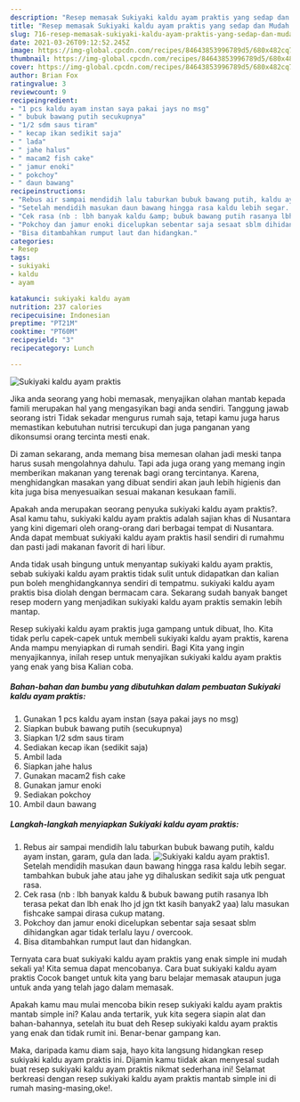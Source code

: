 ```yaml
---
description: "Resep memasak Sukiyaki kaldu ayam praktis yang sedap dan Mudah Dibuat"
title: "Resep memasak Sukiyaki kaldu ayam praktis yang sedap dan Mudah Dibuat"
slug: 716-resep-memasak-sukiyaki-kaldu-ayam-praktis-yang-sedap-dan-mudah-dibuat
date: 2021-03-26T09:12:52.245Z
image: https://img-global.cpcdn.com/recipes/84643853996789d5/680x482cq70/sukiyaki-kaldu-ayam-praktis-foto-resep-utama.jpg
thumbnail: https://img-global.cpcdn.com/recipes/84643853996789d5/680x482cq70/sukiyaki-kaldu-ayam-praktis-foto-resep-utama.jpg
cover: https://img-global.cpcdn.com/recipes/84643853996789d5/680x482cq70/sukiyaki-kaldu-ayam-praktis-foto-resep-utama.jpg
author: Brian Fox
ratingvalue: 3
reviewcount: 9
recipeingredient:
- "1 pcs kaldu ayam instan saya pakai jays no msg"
- " bubuk bawang putih secukupnya"
- "1/2 sdm saus tiram"
- " kecap ikan sedikit saja"
- " lada"
- " jahe halus"
- " macam2 fish cake"
- " jamur enoki"
- " pokchoy"
- " daun bawang"
recipeinstructions:
- "Rebus air sampai mendidih lalu taburkan bubuk bawang putih, kaldu ayam instan, garam, gula dan lada."
- "Setelah mendidih masukan daun bawang hingga rasa kaldu lebih segar. tambahkan bubuk jahe atau jahe yg dihaluskan sedikit saja utk penguat rasa."
- "Cek rasa (nb : lbh banyak kaldu &amp; bubuk bawang putih rasanya lbh terasa pekat dan lbh enak lho jd jgn tkt kasih banyak2 yaa) lalu masukan fishcake sampai dirasa cukup matang."
- "Pokchoy dan jamur enoki dicelupkan sebentar saja sesaat sblm dihidangkan agar tidak terlalu layu / overcook."
- "Bisa ditambahkan rumput laut dan hidangkan."
categories:
- Resep
tags:
- sukiyaki
- kaldu
- ayam

katakunci: sukiyaki kaldu ayam 
nutrition: 237 calories
recipecuisine: Indonesian
preptime: "PT21M"
cooktime: "PT60M"
recipeyield: "3"
recipecategory: Lunch

---
```



![Sukiyaki kaldu ayam praktis](https://img-global.cpcdn.com/recipes/84643853996789d5/680x482cq70/sukiyaki-kaldu-ayam-praktis-foto-resep-utama.jpg)

Jika anda seorang yang hobi memasak, menyajikan olahan mantab kepada famili merupakan hal yang mengasyikan bagi anda sendiri. Tanggung jawab seorang istri Tidak sekadar mengurus rumah saja, tetapi kamu juga harus memastikan kebutuhan nutrisi tercukupi dan juga panganan yang dikonsumsi orang tercinta mesti enak.

Di zaman  sekarang, anda memang bisa memesan olahan jadi meski tanpa harus susah mengolahnya dahulu. Tapi ada juga orang yang memang ingin memberikan makanan yang terenak bagi orang tercintanya. Karena, menghidangkan masakan yang dibuat sendiri akan jauh lebih higienis dan kita juga bisa menyesuaikan sesuai makanan kesukaan famili. 



Apakah anda merupakan seorang penyuka sukiyaki kaldu ayam praktis?. Asal kamu tahu, sukiyaki kaldu ayam praktis adalah sajian khas di Nusantara yang kini digemari oleh orang-orang dari berbagai tempat di Nusantara. Anda dapat membuat sukiyaki kaldu ayam praktis hasil sendiri di rumahmu dan pasti jadi makanan favorit di hari libur.

Anda tidak usah bingung untuk menyantap sukiyaki kaldu ayam praktis, sebab sukiyaki kaldu ayam praktis tidak sulit untuk didapatkan dan kalian pun boleh menghidangkannya sendiri di tempatmu. sukiyaki kaldu ayam praktis bisa diolah dengan bermacam cara. Sekarang sudah banyak banget resep modern yang menjadikan sukiyaki kaldu ayam praktis semakin lebih mantap.

Resep sukiyaki kaldu ayam praktis juga gampang untuk dibuat, lho. Kita tidak perlu capek-capek untuk membeli sukiyaki kaldu ayam praktis, karena Anda mampu menyiapkan di rumah sendiri. Bagi Kita yang ingin menyajikannya, inilah resep untuk menyajikan sukiyaki kaldu ayam praktis yang enak yang bisa Kalian coba.

<!--inarticleads1-->

##### Bahan-bahan dan bumbu yang dibutuhkan dalam pembuatan Sukiyaki kaldu ayam praktis:

1. Gunakan 1 pcs kaldu ayam instan (saya pakai jays no msg)
1. Siapkan  bubuk bawang putih (secukupnya)
1. Siapkan 1/2 sdm saus tiram
1. Sediakan  kecap ikan (sedikit saja)
1. Ambil  lada
1. Siapkan  jahe halus
1. Gunakan  macam2 fish cake
1. Gunakan  jamur enoki
1. Sediakan  pokchoy
1. Ambil  daun bawang




<!--inarticleads2-->

##### Langkah-langkah menyiapkan Sukiyaki kaldu ayam praktis:

1. Rebus air sampai mendidih lalu taburkan bubuk bawang putih, kaldu ayam instan, garam, gula dan lada.
<img src="https://img-global.cpcdn.com/steps/34166e28a3009e71/160x128cq70/sukiyaki-kaldu-ayam-praktis-langkah-memasak-1-foto.jpg" alt="Sukiyaki kaldu ayam praktis">1. Setelah mendidih masukan daun bawang hingga rasa kaldu lebih segar. tambahkan bubuk jahe atau jahe yg dihaluskan sedikit saja utk penguat rasa.
1. Cek rasa (nb : lbh banyak kaldu &amp; bubuk bawang putih rasanya lbh terasa pekat dan lbh enak lho jd jgn tkt kasih banyak2 yaa) lalu masukan fishcake sampai dirasa cukup matang.
1. Pokchoy dan jamur enoki dicelupkan sebentar saja sesaat sblm dihidangkan agar tidak terlalu layu / overcook.
1. Bisa ditambahkan rumput laut dan hidangkan.




Ternyata cara buat sukiyaki kaldu ayam praktis yang enak simple ini mudah sekali ya! Kita semua dapat mencobanya. Cara buat sukiyaki kaldu ayam praktis Cocok banget untuk kita yang baru belajar memasak ataupun juga untuk anda yang telah jago dalam memasak.

Apakah kamu mau mulai mencoba bikin resep sukiyaki kaldu ayam praktis mantab simple ini? Kalau anda tertarik, yuk kita segera siapin alat dan bahan-bahannya, setelah itu buat deh Resep sukiyaki kaldu ayam praktis yang enak dan tidak rumit ini. Benar-benar gampang kan. 

Maka, daripada kamu diam saja, hayo kita langsung hidangkan resep sukiyaki kaldu ayam praktis ini. Dijamin kamu tiidak akan menyesal sudah buat resep sukiyaki kaldu ayam praktis nikmat sederhana ini! Selamat berkreasi dengan resep sukiyaki kaldu ayam praktis mantab simple ini di rumah masing-masing,oke!.

